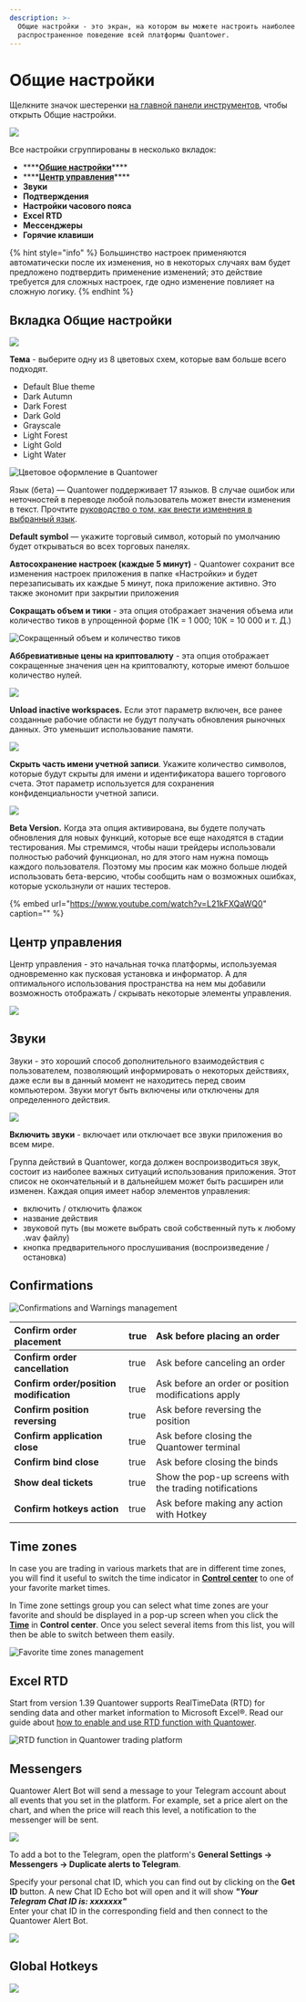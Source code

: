```yaml
---
description: >-
  Общие настройки - это экран, на котором вы можете настроить наиболее
  распространенное поведение всей платформы Quantower.
---
```


# Общие настройки

Щелкните значок шестеренки [на главной панели инструментов](https://app.gitbook.com/@quantower/s/quantower-ru/~/drafts/-MabubYk5qaqYBPs4dmu/general-settings/main-toolbar), чтобы открыть Общие настройки.

![](../.gitbook/assets/glavnoe-menyu.png)

Все настройки сгруппированы в несколько вкладок:

*  ****[**Общие настройки**](general-settings-1.md#vkladka-obshie-nastroiki)\*\*\*\*
*  ****[**Центр управления**](general-settings-1.md#control-center)\*\*\*\*
*  **Звуки**
*  **Подтверждения**
*  **Настройки часового пояса**
*  **Excel RTD**
*  **Мессенджеры**
*  **Горячие клавиши**

{% hint style="info" %}
Большинство настроек применяются автоматически после их изменения, но в некоторых случаях вам будет предложено подтвердить применение изменений; это действие требуется для сложных настроек, где одно изменение повлияет на сложную логику.
{% endhint %}

## Вкладка Общие настройки

![](../.gitbook/assets/obshie-nastroiki-vkladka.jpg)

**Тема** - выберите одну из 8 цветовых схем, которые вам больше всего подходят.

* Default Blue theme
* Dark Autumn
* Dark Forest
* Dark Gold
* Grayscale
* Light Forest
* Light Gold
* Light Water

![&#x426;&#x432;&#x435;&#x442;&#x43E;&#x432;&#x43E;&#x435; &#x43E;&#x444;&#x43E;&#x440;&#x43C;&#x43B;&#x435;&#x43D;&#x438;&#x435; &#x432; Quantower](../.gitbook/assets/themes.gif)

Язык \(бета\) — Quantower поддерживает 17 языков. В случае ошибок или неточностей в переводе любой пользователь может внести изменения в текст. Прочтите [руководство о том, как внести изменения в выбранный язык](https://help.quantower.com/customization/localization).

**Default symbol** — укажите торговый символ, который по умолчанию будет открываться во всех торговых панелях.

**Автосохранение настроек \(каждые 5 минут\)** - Quantower сохранит все изменения настроек приложения в папке «Настройки» и будет перезаписывать  их каждые 5 минут, пока приложение активно. Это также экономит при закрытии приложения

**Сокращать объем и тики** - эта опция отображает значения объема или количество тиков в упрощенной форме \(1K = 1 000; 10K = 10 000 и т. Д.\)

![&#x421;&#x43E;&#x43A;&#x440;&#x430;&#x449;&#x435;&#x43D;&#x43D;&#x44B;&#x439; &#x43E;&#x431;&#x44A;&#x435;&#x43C; &#x438; &#x43A;&#x43E;&#x43B;&#x438;&#x447;&#x435;&#x441;&#x442;&#x432;&#x43E; &#x442;&#x438;&#x43A;&#x43E;&#x432;](../.gitbook/assets/abbreviative-volume.png)

 **Аббревиативные  цены на криптовалюту** - эта опция отображает сокращенные значения цен на криптовалюту, которые имеют большое количество нулей.

![](../.gitbook/assets/abbreviate-cryptos.gif)

**Unload inactive workspaces.** Если этот параметр включен, все ранее созданные рабочие области не будут получать обновления рыночных данных. Это уменьшит использование памяти.

![](../.gitbook/assets/obnovlenie-rabochie-oblasti.png)

**Скрыть часть имени учетной записи**. Укажите количество символов, которые будут скрыты для имени и идентификатора вашего торгового счета. Этот параметр используется для сохранения конфиденциальности учетной записи.

![](../.gitbook/assets/image%20%28154%29.png)

**Beta Version.** Когда эта опция активирована, вы будете получать обновления для новых функций, которые все еще находятся в стадии тестирования. Мы стремимся, чтобы наши трейдеры использовали полностью рабочий функционал, но для этого нам нужна помощь каждого пользователя. Поэтому мы просим как можно больше людей использовать бета-версию, чтобы сообщить нам о возможных ошибках, которые ускользнули от наших тестеров.

{% embed url="https://www.youtube.com/watch?v=L21kFXQaWQ0" caption="" %}

## Центр управления

Центр управления - это начальная точка платформы, используемая одновременно как пусковая установка и информатор. А для оптимального использования пространства на нем мы добавили возможность отображать / скрывать некоторые элементы управления.

![](../.gitbook/assets/centr-upravleniya.jpg)

## Звуки

Звуки - это хороший способ дополнительного взаимодействия с пользователем, позволяющий информировать о некоторых действиях, даже если вы в данный момент не находитесь перед своим компьютером. Звуки могут быть включены или отключены для определенного действия.

![](../.gitbook/assets/general-settings-_-sounds.gif)

**Включить звуки** - включает или отключает все звуки приложения во всем мире.

Группа действий в Quantower, когда должен воспроизводиться звук, состоит из наиболее важных ситуаций использования приложения. Этот список не окончательный и в дальнейшем может быть расширен или изменен. Каждая опция имеет набор элементов управления:

* включить / отключить флажок
* название действия
* звуковой путь \(вы можете выбрать свой собственный путь к любому .wav файлу\)
* кнопка предварительного прослушивания \(воспроизведение / остановка\)

## Confirmations

![Confirmations and Warnings management](../.gitbook/assets/image%20%2865%29.png)

| **Confirm order placement** | true | Ask before placing an order |
| :--- | :--- | :--- |
| **Confirm order cancellation** | true | Ask before canceling an order |
| **Confirm order/position modification** | true | Ask before an order or position modifications apply |
| **Confirm position reversing** | true | Ask before reversing the position |
| **Confirm application close** | true | Ask before closing the Quantower terminal |
| **Confirm bind close** | true | Ask before closing the binds |
| **Show deal tickets** | true | Show the pop-up screens with the trading notifications |
| **Confirm hotkeys action** | true | Ask before making any action with Hotkey |

## Time zones

In case you are trading in various markets that are in different time zones, you will find it useful to switch the time indicator in [**Control center**](main-toolbar.md) to one of your favorite market times.

In Time zone settings group you can select what time zones are your favorite and should be displayed in a pop-up screen when you click the [**Time**](main-toolbar.md#time-and-time-zones) in **Control center**. Once you select several items from this list, you will then be able to switch between them easily.

![Favorite time zones management](../.gitbook/assets/image%20%2870%29.png)

## Excel RTD

Start from version 1.39 Quantower supports RealTimeData \(RTD\) for sending data and other market information to Microsoft Excel®. Read our guide about [how to enable and use RTD function with Quantower](../miscellaneous-panels/excel-rtd-trading/).

![RTD function in Quantower trading platform](../.gitbook/assets/image%20%2866%29.png)

## Messengers

Quantower Alert Bot will send a message to your Telegram account about all events that you set in the platform. For example, set a price alert on the chart, and when the price will reach this level, a notification to the messenger will be sent.

![](../.gitbook/assets/telegram-alerts.gif)

To add a bot to the Telegram, open the platform's **General Settings -&gt; Messengers -&gt; Duplicate alerts to Telegram**.

Specify your personal chat ID, which you can find out by clicking on the **Get ID** button. A new Chat ID Echo bot will open and it will show _**"Your Telegram Chat ID is: xxxxxxx"**_  
Enter your chat ID in the corresponding field and then connect to the Quantower Alert Bot.

![](../.gitbook/assets/image%20%28137%29.png)

## Global Hotkeys

![](../.gitbook/assets/image%20%2874%29.png)


